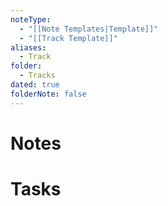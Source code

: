 ```yaml
---
noteType:
  - "[[Note Templates|Template]]"
  - "[[Track Template]]"
aliases:
  - Track
folder:
  - Tracks
dated: true
folderNote: false
---
```

# Notes
# Tasks
